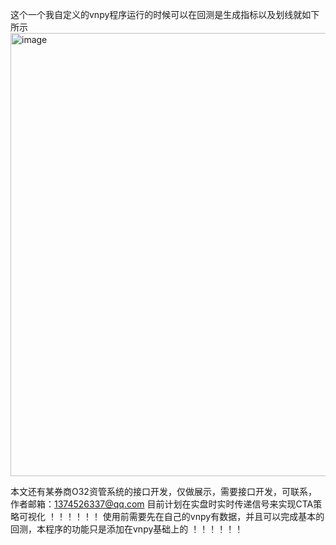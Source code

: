 这个一个我自定义的vnpy程序运行的时候可以在回测是生成指标以及划线就如下所示
<img width="709" alt="image" src="https://github.com/xiuxiu-01/xiu_vnpy/assets/69448521/f20d888c-d624-429e-bff3-79a82724c5ba">


本文还有某券商O32资管系统的接口开发，仅做展示，需要接口开发，可联系，
作者邮箱：1374526337@qq.com
目前计划在实盘时实时传递信号来实现CTA策略可视化
！！！！！！
使用前需要先在自己的vnpy有数据，并且可以完成基本的回测，本程序的功能只是添加在vnpy基础上的
！！！！！！